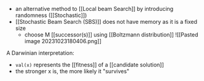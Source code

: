 - an alternative method to [[Local beam Search]] by introducing randomness ([[Stochastic]])
- [[Stochastic Beam Search (SBS)]] does not have memory as it is a fixed size
	- choose M [[successor(s)]] using [[Boltzmann distribution]]
	![[Pasted image 20231023180406.png]]

A Darwinian interpretation:
- `val(x)` represents the [[fitness]] of a [[candidate solution]]
- the stronger x is, the more likely it "survives"